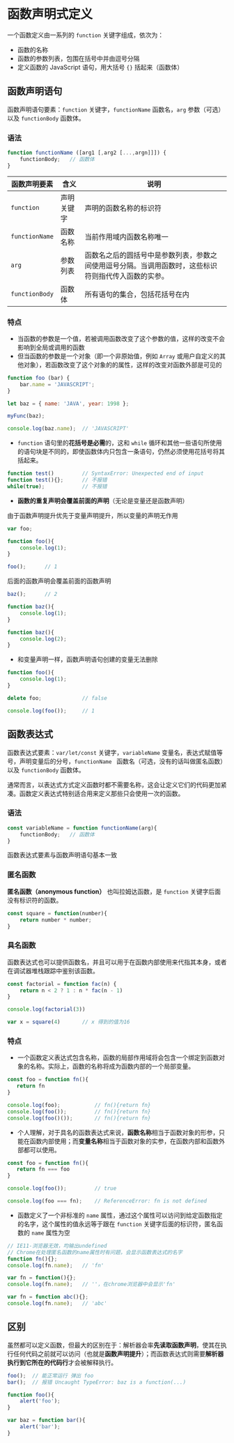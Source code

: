 # 函数声明式定义

一个函数定义由一系列的 `function` 关键字组成，依次为：

- 函数的名称
- 函数的参数列表，包围在括号中并由逗号分隔
- 定义函数的 JavaScript 语句，用大括号 `{}` 括起来（函数体）

## 函数声明语句

函数声明语句要素：`function` 关键字，`functionName` 函数名，`arg` 参数（可选）以及 `functionBody` 函数体。

### 语法

```js
function functionName ([arg1 [,arg2 [...,argn]]]) {
    functionBody;	// 函数体
}
```

| 函数声明要素   | 含义       | 说明                                                         |
| -------------- | ---------- | ------------------------------------------------------------ |
| `function`     | 声明关键字 | 声明的函数名称的标识符                                       |
| `functionName` | 函数名称   | 当前作用域内函数名称唯一                                     |
| `arg`          | 参数列表   | 函数名之后的圆括号中是参数列表，参数之间使用逗号分隔。当调用函数时，这些标识符则指代传入函数的实参。 |
| `functionBody` | 函数体     | 所有语句的集合，包括花括号在内                               |

### 特点

- 当函数的参数是一个值，若被调用函数改变了这个参数的值，这样的改变不会影响到全局或调用的函数
- 但当函数的参数是一个对象（即一个非原始值，例如 `Array` 或用户自定义的其他对象），若函数改变了这个对象的的属性，这样的改变对函数外部是可见的

```js
function foo (bar) {
    bar.name = 'JAVASCRIPT';
}

let baz = { name: 'JAVA', year: 1998 };

myFunc(baz);

console.log(baz.name);	// 'JAVASCRIPT'
```

- `function` 语句里的**花括号是必需**的，这和 `while` 循环和其他一些语句所使用的语句块是不同的，即使函数体内只包含一条语句，仍然必须使用花括号将其括起来。

```js
function test() 		// SyntaxError: Unexpected end of input
function test(){}; 		// 不报错
while(true); 			// 不报错
```

- **函数的重复声明会覆盖前面的声明**（无论是变量还是函数声明）

由于函数声明提升优先于变量声明提升，所以变量的声明无作用

```js
var foo;

function foo(){
    console.log(1);
}

foo(); 		// 1
```

后面的函数声明会覆盖前面的函数声明

```js
baz(); 		// 2

function baz(){
    console.log(1);
}

function baz(){
    console.log(2);
}
```

- 和变量声明一样，函数声明语句创建的变量无法删除

```js
function foo(){
    console.log(1);
}

delete foo; 			// false

console.log(foo()); 	// 1
```

## 函数表达式

函数表达式要素：`var/let/const` 关键字，`variableName` 变量名，表达式赋值等号，声明变量后的分号，`functionName ` 函数名（可选，没有的话叫做匿名函数）以及 `functionBody` 函数体。

通常而言，以表达式方式定义函数时都不需要名称，这会让定义它们的代码更加紧凑。函数定义表达式特别适合用来定义那些只会使用一次的函数。

### 语法

```js
const variableName = function functionName(arg){
    functionBody;	// 函数体
}
```

函数表达式要素与函数声明语句基本一致

### 匿名函数

**匿名函数（anonymous function）** 也叫拉姆达函数，是 `function` 关键字后面没有标识符的函数。

```js
const square = function(number){
    return number * number;
}
```

### 具名函数

函数表达式也可以提供函数名，并且可以用于在函数内部使用来代指其本身，或者在调试器堆栈跟踪中鉴别该函数。

```js
const factorial = function fac(n) {
    return n < 2 ? 1 : n * fac(n - 1)
}

console.log(factorial(3))

var x = square(4)		// x 得到的值为16
```

### 特点

- 一个函数定义表达式包含名称，函数的局部作用域将会包含一个绑定到函数对象的名称。实际上，函数的名称将成为函数内部的一个局部变量。

```js
const foo = function fn(){
   return fn
}

console.log(foo); 			// fn(){return fn}
console.log(foo()); 		// fn(){return fn}
console.log(foo()()); 		// fn(){return fn}
```

- 个人理解，对于具名的函数表达式来说，**函数名称**相当于函数对象的形参，只能在函数内部使用；而**变量名称**相当于函数对象的实参，在函数内部和函数外部都可以使用。

```js
const foo = function fn(){
   return fn === foo
}

console.log(foo()); 		// true

console.log(foo === fn); 	// ReferenceError: fn is not defined
```

- 函数定义了一个非标准的 `name` 属性，通过这个属性可以访问到给定函数指定的名字，这个属性的值永远等于跟在 `function` 关键字后面的标识符，匿名函数的 `name` 属性为空

```js
// IE11-浏览器无效，均输出undefined
// Chrome在处理匿名函数的name属性时有问题，会显示函数表达式的名字
function fn(){};
console.log(fn.name); 	// 'fn'

var fn = function(){};
console.log(fn.name); 	// ''，在chrome浏览器中会显示'fn'

var fn = function abc(){};
console.log(fn.name); 	// 'abc'
```

## 区别

虽然都可以定义函数，但最大的区别在于：解析器会率**先读取函数声明**，使其在执行任何代码之前就可以访问（也就是**函数声明提升**）；而函数表达式则需要**解析器执行到它所在的代码行**才会被解释执行。

```js
foo();	// 能正常运行 弹出 foo
bar();	// 报错 Uncaught TypeError: baz is a function(...)

function foo(){
    alert('foo');
}

var baz = function bar(){
    alert('bar');
}
```

